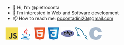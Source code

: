 - 👋 Hi, I’m @pietroconta
- 👀 I’m interested in Web and Software development
- 📫 How to reach me: pccontadini20@gmail.com

<!---
pietroconta/pietroconta is a ✨ special ✨ repository because its `README.md` (this file) appears on your GitHub profile.
You can click the Preview link to take a look at your changes.
--->
<img src="https://raw.githubusercontent.com/devicons/devicon/master/icons/javascript/javascript-original.svg" alt="JavaScript" width="40" height="40" /> <img src="https://raw.githubusercontent.com/devicons/devicon/master/icons/java/java-original.svg" alt="Java" width="40" height="40" /> <img src="https://raw.githubusercontent.com/devicons/devicon/master/icons/html5/html5-original.svg" alt="HTML5" width="40" height="40" /> <img src="https://raw.githubusercontent.com/devicons/devicon/master/icons/css3/css3-original.svg" alt="CSS3" width="40" height="40" /> <img src="https://raw.githubusercontent.com/devicons/devicon/master/icons/php/php-original.svg" alt="PHP" width="40" height="40" /> <img src="https://raw.githubusercontent.com/devicons/devicon/master/icons/mysql/mysql-original.svg" alt="MySQL" width="40" height="40" /> <img src="https://raw.githubusercontent.com/devicons/devicon/master/icons/c/c-original.svg" alt="C" width="40" height="40" /> 
